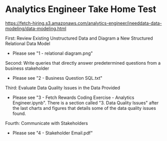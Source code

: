 # Analytics Engineer Take Home Test 

https://fetch-hiring.s3.amazonaws.com/analytics-engineer/ineeddata-data-modeling/data-modeling.html

First: Review Existing Unstructured Data and Diagram a New Structured Relational Data Model

- Please see "1 - relational diagram.png"

Second: Write queries that directly answer predetermined questions from a business stakeholder

- Please see "2 - Business Question SQL.txt"

Third: Evaluate Data Quality Issues in the Data Provided

- Please see "3 - Fetch Rewards Coding Exercise - Analytics Engineer.ipynb". There is a section called "3. Data Quality Issues" after the last charts and figures that details some of the data quality issues found.

Fourth: Communicate with Stakeholders

- Please see "4 - Stakeholder Email.pdf"
